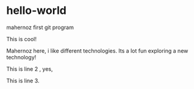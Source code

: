 # hello-world
mahernoz first git program


This is cool!


Mahernoz here, i like different technologies. Its a lot fun exploring a new technology!

This is line 2 , yes,

This is line 3.

